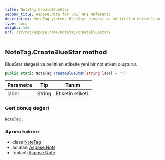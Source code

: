 ```yaml
---
title: NoteTag.CreateBlueStar
second_title: Aspose.Note for .NET API Referansı
description: NoteTag yöntem. BlueStar simgesi ve belirtilen etiketle yeni bir not etiketi oluşturur.
type: docs
weight: 160
url: /tr/net/aspose.note/notetag/createbluestar/
---
```

## NoteTag.CreateBlueStar method

BlueStar simgesi ve belirtilen etiketle yeni bir not etiketi oluşturur.

```csharp
public static NoteTag CreateBlueStar(string label = "")
```

| Parametre | Tip | Tanım |
| --- | --- | --- |
| label | String | Etiketin etiketi. |

### Geri dönüş değeri

[`NoteTag`](../) .

### Ayrıca bakınız

* class [NoteTag](../)
* ad alanı [Aspose.Note](../../notetag/)
* toplantı [Aspose.Note](../../../)


